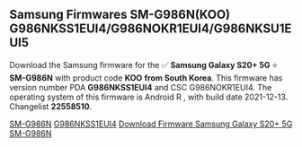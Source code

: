 <h2>Samsung Firmwares SM-G986N(KOO) G986NKSS1EUI4/G986NOKR1EUI4/G986NKSU1EUI5</h2>
Download the Samsung firmware for the ✅ <strong>Samsung Galaxy S20+ 5G </strong> ⭐ <strong>SM-G986N</strong> with product code <strong>KOO</strong> <strong> from South Korea</strong>. This firmware has version number PDA <strong>G986NKSS1EUI4</strong> and CSC G986NOKR1EUI4. The operating system of this firmware is Android R , with build date 2021-12-13. Changelist <strong>22558510</strong>.


[SM-G986N](https://samfirm.shop/samsung/model/SM-G986N)
[G986NKSS1EUI4](https://samfirm.shop/samsung/pda/G986NKSS1EUI4)
[Download Firmware Samsung Galaxy S20+ 5G SM-G986N](https://samfirm.shop/samsung/firmware/481745)
